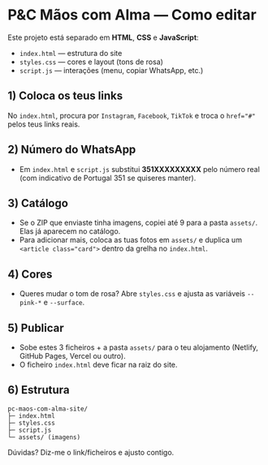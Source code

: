 # P&C Mãos com Alma — Como editar

Este projeto está separado em **HTML**, **CSS** e **JavaScript**:
- `index.html` — estrutura do site
- `styles.css` — cores e layout (tons de rosa)
- `script.js` — interações (menu, copiar WhatsApp, etc.)

## 1) Coloca os teus links
No `index.html`, procura por `Instagram`, `Facebook`, `TikTok` e troca o `href="#"` pelos teus links reais.

## 2) Número do WhatsApp
- Em `index.html` e `script.js` substitui **351XXXXXXXXX** pelo número real (com indicativo de Portugal 351 se quiseres manter).

## 3) Catálogo
- Se o ZIP que enviaste tinha imagens, copiei até 9 para a pasta `assets/`. Elas já aparecem no catálogo.
- Para adicionar mais, coloca as tuas fotos em `assets/` e duplica um `<article class="card">` dentro da grelha no `index.html`.

## 4) Cores
- Queres mudar o tom de rosa? Abre `styles.css` e ajusta as variáveis `--pink-*` e `--surface`.

## 5) Publicar
- Sobe estes 3 ficheiros + a pasta `assets/` para o teu alojamento (Netlify, GitHub Pages, Vercel ou outro).
- O ficheiro `index.html` deve ficar na raiz do site.

## 6) Estrutura
```
pc-maos-com-alma-site/
├─ index.html
├─ styles.css
├─ script.js
└─ assets/ (imagens)
```

Dúvidas? Diz-me o link/ficheiros e ajusto contigo.
